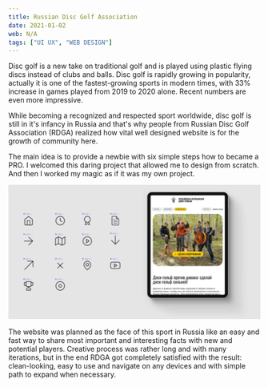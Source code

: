 ```yaml
---
title: Russian Disc Golf Association
date: 2021-01-02
web: N/A
tags: ["UI UX", "WEB DESIGN"]
---
```


Disc golf is a new take on traditional golf and is played using plastic flying discs instead of clubs and balls. Disc golf is rapidly growing in popularity, actually it is one of the fastest-growing sports in modern times, with 33% increase in games played from 2019 to 2020 alone. Recent numbers are even more impressive.



While becoming a recognized and respected sport worldwide, disc golf is still in it's infancy in Russia and that's why people from Russian Disc Golf Association (RDGA) realized how vital well designed website is for the growth of community here.



The main idea is to provide a newbie with six simple steps how to became a PRO.
I welcomed this daring project that allowed me to design from scratch. And then I worked my magic as if it was my own project.

![3-rdga-desktop@2x](3-rdga-desktop@2x.png)

The website was planned as the face of this sport in Russia like  an easy and fast way to share most important and interesting facts with new and potential players. Creative process was rather long and with many iterations, but in the end RDGA got completely satisfied with the result: clean-looking, easy to use and navigate on any devices and with simple path to expand when necessary.
